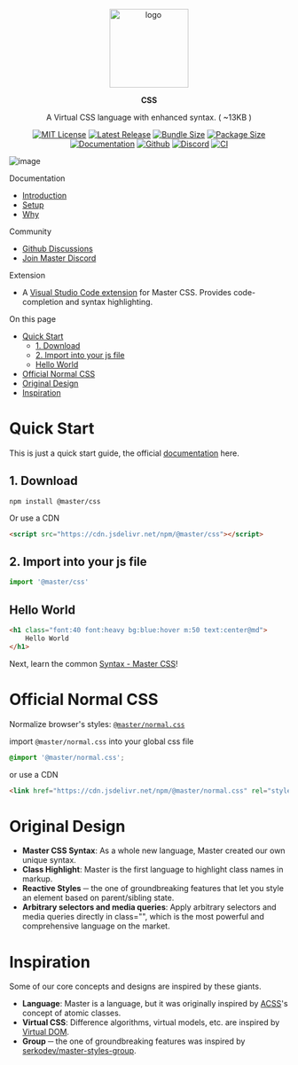 <br><br>
<div align="center">

<p align="center">
    <img src="https://raw.githubusercontent.com/master-co/package/document/images/logo-and-text.svg" alt="logo" width="142">
</p>
<p align="center">
    <b><!-- name -->CSS<!----></b>
</p>
<p align="center"><!-- package.description -->A Virtual CSS language with enhanced syntax. ( ~13KB )<!----></p>

[![MIT License](https://flat.badgen.net/github/license/master-co/css?color=yellow)](https://github.com/master-co/css/blob/main/LICENSE)
[![Latest Release](https://flat.badgen.net/npm/v/@master/css?icon=npm&label&color=yellow)](https://www.npmjs.com/package/@master/css)
[![Bundle Size](https://flat.badgen.net/bundlephobia/minzip/@master/css?icon=packagephobia&label&color=yellow)](https://bundlephobia.com/package/@master/css 'gzip bundle size (including dependencies)')
[![Package Size](https://flat.badgen.net/badgesize/brotli/https://cdn.jsdelivr.net/npm/@master/css?icon=jsdelivr&label&color=yellow)](https://unpkg.com/@master/css 'brotli package size (without dependencies)')
[![Documentation](https://flat.badgen.net/badge/icon/Documentation?icon=awesome&label&color=yellow)](https://css.master.co)
[![Github](https://flat.badgen.net/badge/icon/master-co%2Fcss?icon=github&label&color=yellow)](https://github.com/master-co/css)
[![Discord](https://flat.badgen.net/badge/icon/discord?icon=discord&label&color=yellow)](https://discord.gg/sZNKpAAAw6)
[![CI](https://flat.badgen.net/github/status/master-co/css/main/ci/circleci?icon=circleci)](https://circleci.com/gh/master-co/workflows/css/tree/main)

</div>

![image](https://raw.githubusercontent.com/master-co/css-language-service/alpha/images/cover.jpg)

Documentation
- [Introduction](https://css.master.co)
- [Setup](https://docs.master.co/css/setup)
- [Why](https://docs.master.co/css/why)

Community
- [Github Discussions](https://github.com/master-co/css/discussions)
- [Join Master Discord](https://discord.gg/sZNKpAAAw6)

Extension
- A [Visual Studio Code extension](https://marketplace.visualstudio.com/items?itemName=masterco.master-css-language-service) for Master CSS. Provides code-completion and syntax highlighting.

On this page
- [Quick Start](#quick-start)
  - [1. Download](#1-download)
  - [2. Import into your js file](#2-import-into-your-js-file)
  - [Hello World](#hello-world)
- [Official Normal CSS](#official-normal-css)
- [Original Design](#original-design)
- [Inspiration](#inspiration)

# Quick Start
This is just a quick start guide, the official [documentation](https://docs.master.co/styles/setup) here.

## 1. Download
```shell
npm install @master/css
```
Or use a CDN
```html
<script src="https://cdn.jsdelivr.net/npm/@master/css"></script>
```

## 2. Import into your js file
```js
import '@master/css'
```

## Hello World
```html
<h1 class="font:40 font:heavy bg:blue:hover m:50 text:center@md">
    Hello World
</h1>
```
Next, learn the common [Syntax - Master CSS](https://docs.master.co/styles/syntax)!

# Official Normal CSS
Normalize browser's styles: [`@master/normal.css`](https://github.com/master-co/normal.css)

import `@master/normal.css` into your global css file
```css
@import '@master/normal.css';
```
or use a CDN
```html
<link href="https://cdn.jsdelivr.net/npm/@master/normal.css" rel="stylesheet">
```

# Original Design
- __Master CSS Syntax__: As a whole new language, Master created our own unique syntax.
- __Class Highlight__: Master is the first language to highlight class names in markup.
- __Reactive Styles__ ─ the one of groundbreaking features that let you style an element based on parent/sibling state.
- __Arbitrary selectors and media queries__: Apply arbitrary selectors and media queries directly in class="", which is the most powerful and comprehensive language on the market.

# Inspiration
Some of our core concepts and designs are inspired by these giants.
- __Language__: Master is a language, but it was originally inspired by [ACSS](https://acss.io/)'s concept of atomic classes.
- __Virtual CSS__: Difference algorithms, virtual models, etc. are inspired by  [Virtual DOM](https://reactjs.org/docs/faq-internals.html).
- __Group__ ─ the one of groundbreaking features was inspired by [serkodev/master-styles-group](https://github.com/serkodev/master-styles-group).